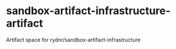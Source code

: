 # sandbox-artifact-infrastructure-artifact
Artifact space for rydnr/sandbox-artifact-infrastructure
